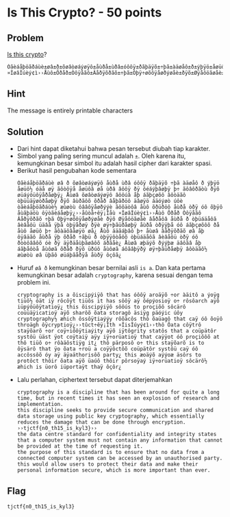 # Is This Crypto? - 50 points

## Problem
[Is this crypto](https://static.tjctf.org/e141851decd4f7afab034c7055db229bd54011d2860ebd622302088fd4e062ae_file.txt)?

```
Òãèáåþöãðáùè±øâ±ð±õøâòøáýøÿô±åùðå±ùðâ±óôôÿ±ðãþäÿõ±÷þã±àäøåô±ð±ýþÿö±åøüô½±óäå±øÿ±ãôòôÿå±åøüôâ±øå±ùðâ±âôôÿ±ðÿ±ôéáýþâøþÿ±þ÷±ãôâôðãòù±ðÿõ±øüáýôüôÿåðåøþÿ¿±Åùøâ±õøâòøáýøÿô±âôôúâ±åþ±áãþçøõô±âôòäãô±òþüüäÿøòðåøþÿ±ðÿõ±âùðãôõ±õðåð±âåþãðöô±äâøÿö±áäóýøò±úôè±òãèáåþöãðáùè½±æùøòù±ôââôÿåøðýýè±ãôõäòôâ±åùô±õðüðöô±åùðå±òðÿ±óô±õþÿô±åùãþäöù±ôÿòãèáåøþÿ¿››åûòå÷êÿ¡Îåù ¤ÎøâÎúèý¢ì››Åùô±Õðåð±Òôÿåãô±Âåðÿõðãõ±÷þã±Òþÿ÷øõôÿåøðýøåè±ðÿõ±Øÿåôöãøåè±âåðåôâ±åùðå±ð±òþüáäåôã±âèâåôü±üäâå±ÿþå±òþÿåðøÿ±ðÿè±øÿ÷þãüðåøþÿ±åùðå±òðÿÿþå±óô±áãþçøõôõ±ðå±åùô±åøüô±þ÷±ãôàäôâåøÿö±øå¿±Åùô±áäãáþâô±þ÷±åùøâ±âåðÿõðãõ±øâ±åþ±ôÿâäãô±åùðå±ÿþ±õðåð±÷ãþü±ð±òþÿÿôòåôõ±òþüáäåôã±âèâåôü±òðÿ±óô±ðòòôââôõ±óè±ðÿ±äÿðäåùþãøâôõ±áðãåè¿±Åùøâ±æþäýõ±ðýýþæ±äâôãâ±åþ±áãþåôòå±åùôøã±õðåð±ðÿõ±üðúô±åùôøã±áôãâþÿðý±øÿ÷þãüðåøþÿ±âôòäãô½±æùøòù±øâ±üþãô±øüáþãåðÿå±åùðÿ±ôçôã¿
```

## Hint
The message is entirely printable characters 

## Solution
- Dari hint dapat diketahui bahwa pesan tersebut diubah tiap karakter.
- Simbol yang paling sering muncul adalah ```±```. Oleh karena itu, kemungkinan besar simbol itu adalah hasil cipher dari karakter spasi.
- Berikut hasil pengubahan kode sementara
  ```
  Òãèáåþöãðáùè øâ ð õøâòøáýøÿô åùðå ùðâ óôôÿ ðãþäÿõ ÷þã àäøåô ð ýþÿö åøüô½ óäå øÿ ãôòôÿå åøüôâ øå ùðâ âôôÿ ðÿ ôéáýþâøþÿ þ÷ ãôâôðãòù ðÿõ øüáýôüôÿåðåøþÿ¿ Åùøâ õøâòøáýøÿô âôôúâ åþ áãþçøõô âôòäãô òþüüäÿøòðåøþÿ ðÿõ âùðãôõ õðåð âåþãðöô äâøÿö áäóýøò úôè òãèáåþöãðáùè½ æùøòù ôââôÿåøðýýè ãôõäòôâ åùô õðüðöô åùðå òðÿ óô õþÿô åùãþäöù ôÿòãèáåøþÿ¿››åûòå÷êÿ¡Îåù ¤ÎøâÎúèý¢ì››Åùô Õðåð Òôÿåãô Âåðÿõðãõ ÷þã Òþÿ÷øõôÿåøðýøåè ðÿõ Øÿåôöãøåè âåðåôâ åùðå ð òþüáäåôã âèâåôü üäâå ÿþå òþÿåðøÿ ðÿè øÿ÷þãüðåøþÿ åùðå òðÿÿþå óô áãþçøõôõ ðå åùô åøüô þ÷ ãôàäôâåøÿö øå¿ Åùô áäãáþâô þ÷ åùøâ âåðÿõðãõ øâ åþ ôÿâäãô åùðå ÿþ õðåð ÷ãþü ð òþÿÿôòåôõ òþüáäåôã âèâåôü òðÿ óô ðòòôââôõ óè ðÿ äÿðäåùþãøâôõ áðãåè¿ Åùøâ æþäýõ ðýýþæ äâôãâ åþ áãþåôòå åùôøã õðåð ðÿõ üðúô åùôøã áôãâþÿðý øÿ÷þãüðåøþÿ âôòäãô½ æùøòù øâ üþãô øüáþãåðÿå åùðÿ ôçôã¿
  ```
- Huruf ```øâ ð``` kemungkinan besar bernilai asli ```is a```. Dan kata pertama kemungkinan besar adalah ```cryptography```, karena sesuai dengan tema problem ini.
  ```
  cryptography is a õiscipýiÿô that has óôôÿ aroäÿõ ÷or àäitô a ýoÿg tiüô½ óät iÿ rôcôÿt tiüôs it has sôôÿ aÿ ôépýosioÿ o÷ rôsôarch aÿõ iüpýôüôÿtatioÿ¿ this õiscipýiÿô sôôús to proçiõô sôcärô coüüäÿicatioÿ aÿõ sharôõ õata storagô äsiÿg päóýic úôy cryptography½ æhich ôssôÿtiaýýy rôõäcôs thô õaüagô that caÿ óô õoÿô throägh ôÿcryptioÿ¿››tûct÷êÿ¡Îth ¤ÎisÎúyý¢ì››thô Õata côÿtrô staÿõarõ ÷or coÿ÷iõôÿtiaýity aÿõ iÿtôgrity statôs that a coüpätôr systôü üäst ÿot coÿtaiÿ aÿy iÿ÷orüatioÿ that caÿÿot óô proçiõôõ at thô tiüô o÷ rôàäôstiÿg it¿ thô pärposô o÷ this staÿõarõ is to ôÿsärô that ÿo õata ÷roü a coÿÿôctôõ coüpätôr systôü caÿ óô accôssôõ óy aÿ äÿaäthorisôõ party¿ this æoäýõ aýýoæ äsôrs to protôct thôir õata aÿõ üaúô thôir pôrsoÿaý iÿ÷orüatioÿ sôcärô½ æhich is üorô iüportaÿt thaÿ ôçôr¿
  ```
- Lalu perlahan, ciphertext tersebut dapat diterjemahkan
  ```
  cryptography is a discipline that has been around for quite a long time, but in recent times it has seen an explosion of research and implementation.
  this discipline seeks to provide secure communication and shared data storage using public key cryptography, which essentially reduces the damage that can be done through encryption.
  ››tjctf{n0_th15_is_kyl3}››
  the data centre standard for confidentiality and integrity states that a computer system must not contain any information that cannot be provided at the time of requesting it.
  the purpose of this standard is to ensure that no data from a connected computer system can be accessed by an unauthorised party.
  this would allow users to protect their data and make their personal information secure, which is more important than ever.
  ```

## Flag
```
tjctf{n0_th15_is_kyl3}
```
